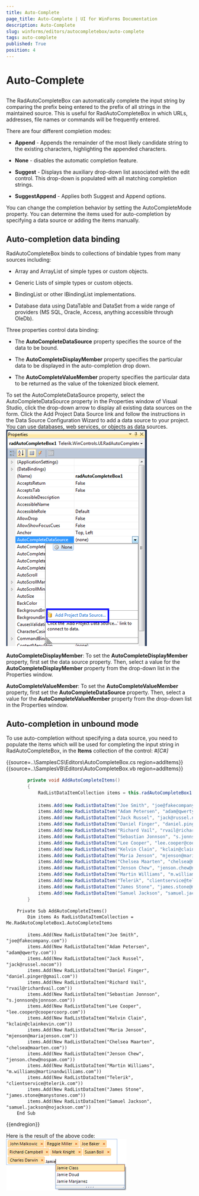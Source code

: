 ```yaml
---
title: Auto-Complete
page_title: Auto-Complete | UI for WinForms Documentation
description: Auto-Complete
slug: winforms/editors/autocompletebox/auto-complete
tags: auto-complete
published: True
position: 4
---
```


# Auto-Complete



## 

The RadAutoCompleteBox can automatically complete the input string by comparing 
	       the prefix being entered to the prefix of all strings in the maintained source.
	       This is useful for RadAutoCompleteBox in which URLs, addresses, file names or commands
	       will be frequently entered.
        

There are four different completion modes:

* __Append__ - Appends the remainder of the most likely candidate
				string to the existing characters, highlighting the appended characters. 
		  	

* __None__ - disables the automatic completion feature. 
		 	 

* __Suggest__ - Displays the auxiliary drop-down list associated 
				with the edit control. This drop-down is populated with all matching completion strings.
		 	 

* __SuggestAppend__ - Applies both Suggest and Append options.
		 	 

You can change the completion behavior by setting the AutoCompleteMode property.
			You can determine the items used for auto-completion by specifying a data source 
			or adding the items manually.
        

## Auto-completion data binding

RadAutoCompleteBox binds to collections of bindable types from many sources including:

* Array and ArrayList of simple types or custom objects.

* Generic Lists of simple types or custom objects.

* BindingList or other IBindingList implementations.

* Database data using DataTable and DataSet from a wide range of providers (MS SQL, Oracle, Access, anything accessible through OleDb).

Three properties control data binding:

* The __AutoCompleteDataSource__ property specifies the source of the data to be bound.

* The __AutoCompleteDisplayMember__ property specifies the particular data to be displayed in the auto-completion drop down.

* The __AutoCompleteValueMember__ property specifies the particular data to be returned as the value of the tokenized block element.

To set the AutoCompleteDataSource property, select the AutoCompleteDataSource property
			in the Properties window of Visual Studio, click the drop-down arrow to display all 
			existing data sources on the form. Click the Add Project Data Source link and follow 
			the instructions in the Data Source Configuration Wizard to add a data source to your
			project. You can use databases, web services, or objects as data sources.
        ![editors-autocompletebox-autocomplete 001](images/editors-autocompletebox-autocomplete001.png)

__AutoCompleteDisplayMember__: To set the 
			__AutoCompleteDisplayMember__ property, first set the data source property.
			Then, select a value for the __AutoCompleteDisplayMember__ property from
			the drop-down list in the Properties window.
		

__AutoCompleteValueMember__: To set the 
			__AutoCompleteValueMember__ property, first set the 
			__AutoCompleteDataSource__ property. Then, select a value for the 
			__AutoCompleteValueMember__ property from the drop-down list in the Properties window.
		

## Auto-completion in unbound mode

To use auto-completion without specifying a data source, you need to populate
    	the items which will be used for completing the input string in RadAutoCompleteBox,
    	in the __Items__ collection of the control:
    #_[C#]_

	



{{source=..\SamplesCS\Editors\AutoCompleteBox.cs region=addItems}} 
{{source=..\SamplesVB\Editors\AutoCompleteBox.vb region=addItems}} 

````C#
        private void AddAutoCompleteItems()
        {
            RadListDataItemCollection items = this.radAutoCompleteBox1.AutoCompleteItems;

            items.Add(new RadListDataItem("Joe Smith", "joe@fakecompany.com"));
            items.Add(new RadListDataItem("Adam Petersen", "adam@qwerty.com"));
            items.Add(new RadListDataItem("Jack Russel", "jack@russel.nocom"));
            items.Add(new RadListDataItem("Daniel Finger", "daniel.pinger@gmail.com"));
            items.Add(new RadListDataItem("Richard Vail", "rvail@richardvail.com"));
            items.Add(new RadListDataItem("Sebastian Jonnson", "s.jonnson@sjonnson.com"));
            items.Add(new RadListDataItem("Lee Cooper", "lee.cooper@coopercoorp.com"));
            items.Add(new RadListDataItem("Kelvin Clain", "kclain@clainkevin.com"));
            items.Add(new RadListDataItem("Maria Jenson", "mjenson@mariajenson.com"));
            items.Add(new RadListDataItem("Chelsea Maarten", "chelsea@maarten.com"));
            items.Add(new RadListDataItem("Jenson Chew", "jenson.chew@nospam.com"));
            items.Add(new RadListDataItem("Martin Williams", "m.williams@martinandwilliams.com"));
            items.Add(new RadListDataItem("Telerik", "clientservice@telerik.com"));
            items.Add(new RadListDataItem("James Stone", "james.stone@manystones.com"));
            items.Add(new RadListDataItem("Samuel Jackson", "samuel.jackson@nojackson.com"));
        }
````
````VB.NET
    Private Sub AddAutoCompleteItems()
        Dim items As RadListDataItemCollection = Me.RadAutoCompleteBox1.AutoCompleteItems

        items.Add(New RadListDataItem("Joe Smith", "joe@fakecompany.com"))
        items.Add(New RadListDataItem("Adam Petersen", "adam@qwerty.com"))
        items.Add(New RadListDataItem("Jack Russel", "jack@russel.nocom"))
        items.Add(New RadListDataItem("Daniel Finger", "daniel.pinger@gmail.com"))
        items.Add(New RadListDataItem("Richard Vail", "rvail@richardvail.com"))
        items.Add(New RadListDataItem("Sebastian Jonnson", "s.jonnson@sjonnson.com"))
        items.Add(New RadListDataItem("Lee Cooper", "lee.cooper@coopercoorp.com"))
        items.Add(New RadListDataItem("Kelvin Clain", "kclain@clainkevin.com"))
        items.Add(New RadListDataItem("Maria Jenson", "mjenson@mariajenson.com"))
        items.Add(New RadListDataItem("Chelsea Maarten", "chelsea@maarten.com"))
        items.Add(New RadListDataItem("Jenson Chew", "jenson.chew@nospam.com"))
        items.Add(New RadListDataItem("Martin Williams", "m.williams@martinandwilliams.com"))
        items.Add(New RadListDataItem("Telerik", "clientservice@telerik.com"))
        items.Add(New RadListDataItem("James Stone", "james.stone@manystones.com"))
        items.Add(New RadListDataItem("Samuel Jackson", "samuel.jackson@nojackson.com"))
    End Sub
````

{{endregion}} 




Here is the result of the above code:![editors-autocompletebox-autocomplete 002](images/editors-autocompletebox-autocomplete002.png)
